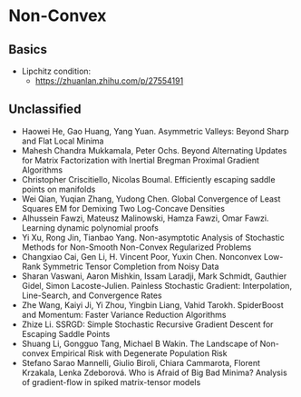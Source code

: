 # Non-Convex

## Basics
- Lipchitz condition:
	- https://zhuanlan.zhihu.com/p/27554191

## Unclassified
- Haowei He, Gao Huang, Yang Yuan. Asymmetric Valleys: Beyond Sharp and Flat Local Minima
- Mahesh Chandra Mukkamala, Peter Ochs. Beyond Alternating Updates for Matrix Factorization with Inertial Bregman Proximal Gradient Algorithms
- Christopher Criscitiello, Nicolas Boumal. Efficiently escaping saddle points on manifolds
- Wei Qian, Yuqian Zhang, Yudong Chen. Global Convergence of Least Squares EM for Demixing Two Log-Concave Densities
- Alhussein Fawzi, Mateusz Malinowski, Hamza Fawzi, Omar Fawzi. Learning dynamic polynomial proofs
- Yi Xu, Rong Jin, Tianbao Yang. Non-asymptotic Analysis of Stochastic Methods for Non-Smooth Non-Convex Regularized Problems
- Changxiao Cai, Gen Li, H. Vincent Poor, Yuxin Chen. Nonconvex Low-Rank Symmetric Tensor Completion from Noisy Data
- Sharan Vaswani, Aaron Mishkin, Issam Laradji, Mark Schmidt, Gauthier Gidel, Simon Lacoste-Julien. Painless Stochastic Gradient: Interpolation, Line-Search, and Convergence Rates
- Zhe Wang, Kaiyi Ji, Yi Zhou, Yingbin Liang, Vahid Tarokh. SpiderBoost and Momentum: Faster Variance Reduction Algorithms
- Zhize Li. SSRGD: Simple Stochastic Recursive Gradient Descent for Escaping Saddle Points
- Shuang Li, Gongguo Tang, Michael B Wakin. The Landscape of Non-convex Empirical Risk with Degenerate Population Risk
- Stefano Sarao Mannelli, Giulio Biroli, Chiara Cammarota, Florent Krzakala, Lenka Zdeborová. Who is Afraid of Big Bad Minima? Analysis of gradient-flow in spiked matrix-tensor models
